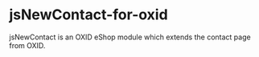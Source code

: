 # jsNewContact-for-oxid
jsNewContact is an OXID eShop module which extends the contact page from OXID.

